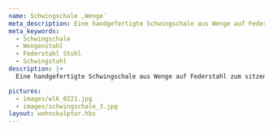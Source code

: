```yaml
---
name: Schwingschale ,Wenge`
meta_description: Eine handgefertigte Schwingschale aus Wenge auf Federstahl zum sitzen.
meta_keywords:
  - Schwingschale
  - Wengenstuhl
  - Federstahl Stuhl
  - Schwingstuhl
description: |+
  Eine handgefertigte Schwingschale aus Wenge auf Federstahl zum sitzen.

pictures:
  - images/wlk_0221.jpg
  - images/schwingschale_3.jpg
layout: wohnskulptur.hbs
---
```

